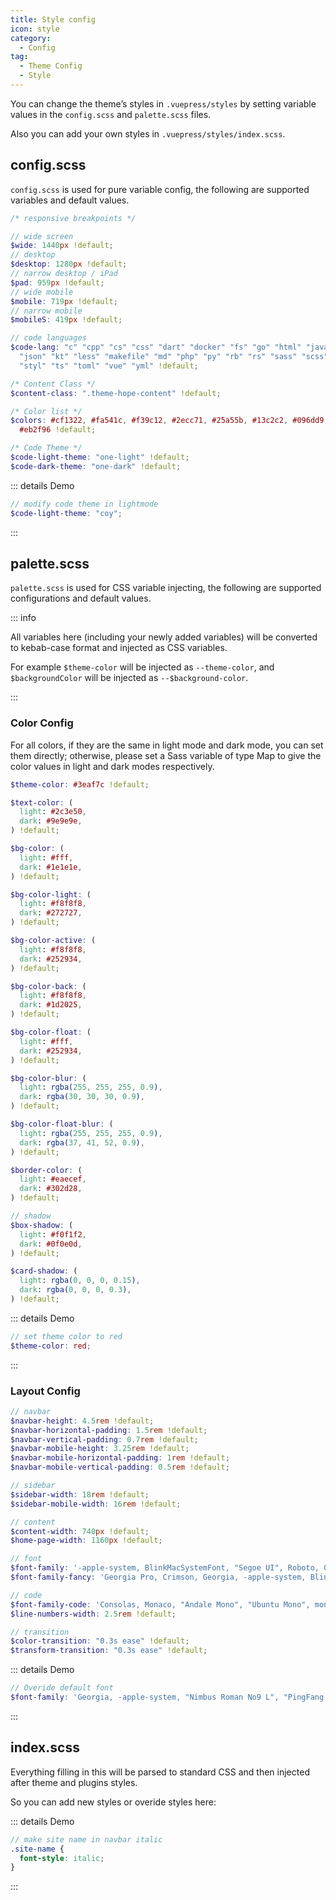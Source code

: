 ```yaml
---
title: Style config
icon: style
category:
  - Config
tag:
  - Theme Config
  - Style
---
```


You can change the theme’s styles in `.vuepress/styles` by setting variable values in the `config.scss` and `palette.scss` files.

Also you can add your own styles in `.vuepress/styles/index.scss`.

<!-- more -->

## config.scss

`config.scss` is used for pure variable config, the following are supported variables and default values.

```scss
/* responsive breakpoints */

// wide screen
$wide: 1440px !default;
// desktop
$desktop: 1280px !default;
// narrow desktop / iPad
$pad: 959px !default;
// wide mobile
$mobile: 719px !default;
// narrow mobile
$mobileS: 419px !default;

// code languages
$code-lang: "c" "cpp" "cs" "css" "dart" "docker" "fs" "go" "html" "java" "js"
  "json" "kt" "less" "makefile" "md" "php" "py" "rb" "rs" "sass" "scss" "sh"
  "styl" "ts" "toml" "vue" "yml" !default;

/* Content Class */
$content-class: ".theme-hope-content" !default;

/* Color list */
$colors: #cf1322, #fa541c, #f39c12, #2ecc71, #25a55b, #13c2c2, #096dd9, #aa6fe9,
  #eb2f96 !default;

/* Code Theme */
$code-light-theme: "one-light" !default;
$code-dark-theme: "one-dark" !default;
```

::: details Demo

```scss
// modify code theme in lightmode
$code-light-theme: "coy";
```

:::

## palette.scss

`palette.scss` is used for CSS variable injecting, the following are supported configurations and default values.

::: info

All variables here (including your newly added variables) will be converted to kebab-case format and injected as CSS variables.

For example `$theme-color` will be injected as `--theme-color`, and `$backgroundColor` will be injected as `--$background-color`.

:::

### Color Config

For all colors, if they are the same in light mode and dark mode, you can set them directly; otherwise, please set a Sass variable of type Map to give the color values in light and dark modes respectively.

```scss
$theme-color: #3eaf7c !default;

$text-color: (
  light: #2c3e50,
  dark: #9e9e9e,
) !default;

$bg-color: (
  light: #fff,
  dark: #1e1e1e,
) !default;

$bg-color-light: (
  light: #f8f8f8,
  dark: #272727,
) !default;

$bg-color-active: (
  light: #f8f8f8,
  dark: #252934,
) !default;

$bg-color-back: (
  light: #f8f8f8,
  dark: #1d2025,
) !default;

$bg-color-float: (
  light: #fff,
  dark: #252934,
) !default;

$bg-color-blur: (
  light: rgba(255, 255, 255, 0.9),
  dark: rgba(30, 30, 30, 0.9),
) !default;

$bg-color-float-blur: (
  light: rgba(255, 255, 255, 0.9),
  dark: rgba(37, 41, 52, 0.9),
) !default;

$border-color: (
  light: #eaecef,
  dark: #302d28,
) !default;

// shadow
$box-shadow: (
  light: #f0f1f2,
  dark: #0f0e0d,
) !default;

$card-shadow: (
  light: rgba(0, 0, 0, 0.15),
  dark: rgba(0, 0, 0, 0.3),
) !default;
```

::: details Demo

```scss
// set theme color to red
$theme-color: red;
```

:::

### Layout Config

```scss
// navbar
$navbar-height: 4.5rem !default;
$navbar-horizontal-padding: 1.5rem !default;
$navbar-vertical-padding: 0.7rem !default;
$navbar-mobile-height: 3.25rem !default;
$navbar-mobile-horizontal-padding: 1rem !default;
$navbar-mobile-vertical-padding: 0.5rem !default;

// sidebar
$sidebar-width: 18rem !default;
$sidebar-mobile-width: 16rem !default;

// content
$content-width: 740px !default;
$home-page-width: 1160px !default;

// font
$font-family: '-apple-system, BlinkMacSystemFont, "Segoe UI", Roboto, Oxygen, Ubuntu, Cantarell, "Fira Sans", "Droid Sans", "Helvetica Neue", STHeiti, "Microsoft YaHei", SimSun, sans-serif' !default;
$font-family-fancy: 'Georgia Pro, Crimson, Georgia, -apple-system, BlinkMacSystemFont, "Segoe UI", Roboto, Oxygen, Ubuntu, Cantarell, "Fira Sans", "Droid Sans", "Helvetica Neue", STHeiti, "Microsoft YaHei", SimSun, sans-serif' !default;

// code
$font-family-code: 'Consolas, Monaco, "Andale Mono", "Ubuntu Mono", monospace' !default;
$line-numbers-width: 2.5rem !default;

// transition
$color-transition: "0.3s ease" !default;
$transform-transition: "0.3s ease" !default;
```

::: details Demo

```scss
// Overide default font
$font-family: 'Georgia, -apple-system, "Nimbus Roman No9 L", "PingFang SC", "Hiragino Sans GB", sans-serif';
```

:::

## index.scss

Everything filling in this will be parsed to standard CSS and then injected after theme and plugins styles.

So you can add new styles or overide styles here:

::: details Demo

```scss
// make site name in navbar italic
.site-name {
  font-style: italic;
}
```

:::
